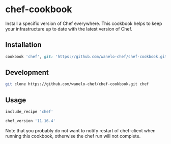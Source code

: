 chef-cookbook
=============

Install a specific version of Chef everywhere. This cookbook helps to
keep your infrastructure up to date with the latest version of Chef.

## Installation

```ruby
cookbook 'chef', git: 'https://github.com/wanelo-chef/chef-cookbook.git'
```

## Development

```bash
git clone https://github.com/wanelo-chef/chef-cookbook.git chef
```

## Usage

```ruby
include_recipe 'chef'

chef_version '11.16.4'
```

Note that you probably do not want to notify restart of chef-client when 
running this cookbook, otherwise the chef run will not complete.

